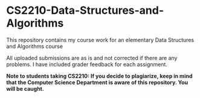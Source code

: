 # CS2210-Data-Structures-and-Algorithms
This repository contains my course work for an elementary Data Structures and Algorithms course 

All uploaded submissions are as is and not corrected if there are any problems. I have included grader feedback for each assignment.

**Note to students taking CS2210: If you decide to plagiarize, keep in mind that the Computer Science Department is aware of this repository. You will be caught.**
